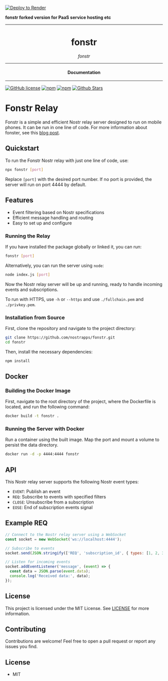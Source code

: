 [![Deploy to Render](https://render.com/images/deploy-to-render-button.svg)](https://render.com/deploy)

**fonstr forked version for PaaS service hosting etc**


  
----


<div align="center">
  <h1>fonstr</h1>
</div>

<div align="center">
<i>fonstr</i>
</div>

---

<div align="center">
<h4>Documentation</h4>
</div>

---

[![GitHub license](https://img.shields.io/badge/license-MIT-blue.svg)](https://github.com/nostrapps/fonstr/blob/gh-pages/LICENSE)
[![npm](https://img.shields.io/npm/v/fonstr)](https://npmjs.com/package/fonstr)
[![npm](https://img.shields.io/npm/dw/fonstr.svg)](https://npmjs.com/package/fonstr)
[![Github Stars](https://img.shields.io/github/stars/nostrapps/fonstr.svg)](https://github.com/nostrapps/fonstr/)

# Fonstr Relay

Fonstr is a simple and efficient Nostr relay server designed to run on mobile phones. It can be run in one line of code.  For more information about fonster, see this [blog post](https://dev.to/melvincarvalho/run-a-nostr-relay-on-your-phone-with-termux-and-fonstr-4cmg).

## Quickstart

To run the Fonstr Nostr relay with just one line of code, use:

```bash
npx fonstr [port]
```

Replace `[port]` with the desired port number. If no port is provided, the server will run on port 4444 by default.

## Features

- Event filtering based on Nostr specifications
- Efficient message handling and routing
- Easy to set up and configure

### Running the Relay

If you have installed the package globally or linked it, you can run:

```bash
fonstr [port]
```

Alternatively, you can run the server using `node`:

```bash
node index.js [port]
```

Now the Nostr relay server will be up and running, ready to handle incoming events and subscriptions.

To run with HTTPS, use `-h` or `--https` and use `./fullchain.pem` and `./privkey.pem`.

### Installation from Source

First, clone the repository and navigate to the project directory:

```bash
git clone https://github.com/nostrapps/fonstr.git
cd fonstr
```

Then, install the necessary dependencies:

```bash
npm install
```

## Docker

### Building the Docker Image

First, navigate to the root directory of the project, where the Dockerfile is located, and run the following command:

```bash
docker build -t fonstr .
```

### Running the Server with Docker

Run a container using the built image. Map the port and mount a volume to persist the data directory.

```bash
docker run -d -p 4444:4444 fonstr
```

## API

This Nostr relay server supports the following Nostr event types:

- `EVENT`: Publish an event
- `REQ`: Subscribe to events with specified filters
- `CLOSE`: Unsubscribe from a subscription
- `EOSE`: End of subscription events signal

## Example REQ

```javascript
// Connect to the Nostr relay server using a WebSocket
const socket = new WebSocket('ws://localhost:4444');

// Subscribe to events
socket.send(JSON.stringify(['REQ', 'subscription_id', { types: [1, 2, 3], kind: 1 }]));

// Listen for incoming events
socket.addEventListener('message', (event) => {
  const data = JSON.parse(event.data);
  console.log('Received data:', data);
});
```

## License

This project is licensed under the MIT License. See [LICENSE](LICENSE) for more information.

## Contributing
Contributions are welcome! Feel free to open a pull request or report any issues you find.

## License

- MIT
